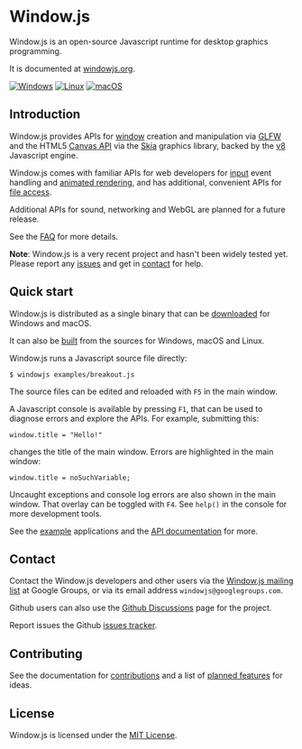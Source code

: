 # Window.js

Window.js is an open-source Javascript runtime for desktop graphics programming.

It is documented at [windowjs.org](https://windowjs.org).

[![Windows](https://github.com/glfw/glfw/actions/workflows/windows-build.yml/badge.svg)](https://github.com/windowjs/windowjs/actions/workflows/windows-build.yml)
[![Linux](https://github.com/glfw/glfw/actions/workflows/linux-build.yml/badge.svg)](https://github.com/windowjs/windowjs/actions/workflows/linux-build.yml)
[![macOS](https://github.com/glfw/glfw/actions/workflows/macos-build.yml/badge.svg)](https://github.com/windowjs/windowjs/actions/workflows/macos-build.yml)


## Introduction

Window.js provides APIs for [window](https://windowjs.org/doc/window) creation
and manipulation via [GLFW](https://glfw.org) and the HTML5
[Canvas API](https://windowjs.org/doc/canvas) via the
[Skia](https://skia.org) graphics library, backed by the [v8](https://v8.dev)
Javascript engine.

Window.js comes with familiar APIs for web developers for
[input](https://windowjs.org/doc/window#window.addEventListener) event handling
and [animated rendering](https://windowjs.org/doc/global#requestAnimationFrame),
and has additional, convenient APIs for
[file access](https://windowjs.org/doc/file).

Additional APIs for sound, networking and WebGL are planned for a future
release.

See the [FAQ](https://windowjs.org/about/faq) for more details.

**Note**: Window.js is a very recent project and hasn't been widely tested yet.
Please report any [issues](https://github.com/windowjs/windowjs/issues) and get
in [contact](https://windowjs.org/about/contact) for help.


## Quick start

Window.js is distributed as a single binary that can be
[downloaded](https://windowjs.org/download) for Windows and macOS.

It can also be [built](https://windowjs.org/dev/build) from the sources for
Windows, macOS and Linux.

Window.js runs a Javascript source file directly:

```shell
$ windowjs examples/breakout.js
```

The source files can be edited and reloaded with `F5` in the main window.

A Javascript console is available by pressing `F1`, that can be used to
diagnose errors and explore the APIs. For example, submitting this:

```shell
window.title = "Hello!"
```

changes the title of the main window. Errors are highlighted in the main window:

```shell
window.title = noSuchVariable;
```

Uncaught exceptions and console log errors are also shown in the main window.
That overlay can be toggled with `F4`. See `help()` in the console for more
development tools.

See the [example](https://windowjs.org/about/examples) applications and the
[API documentation](https://windowjs.org/doc) for more.


## Contact

Contact the Window.js developers and other users via the
[Window.js mailing list](https://groups.google.com/u/3/g/windowjs/) at
Google Groups, or via its email address `windowjs@googlegroups.com`.

Github users can also use the
[Github Discussions](https://github.com/windowjs/windowjs/discussions) page
for the project.

Report issues the Github
[issues tracker](https://github.com/windowjs/windowjs/issues).


## Contributing

See the documentation for [contributions](https://windowjs.org/dev/contributing)
and a list of [planned features](https://windowjs.org/dev/plans) for ideas.


## License

Window.js is licensed under the [MIT License](LICENSE).
